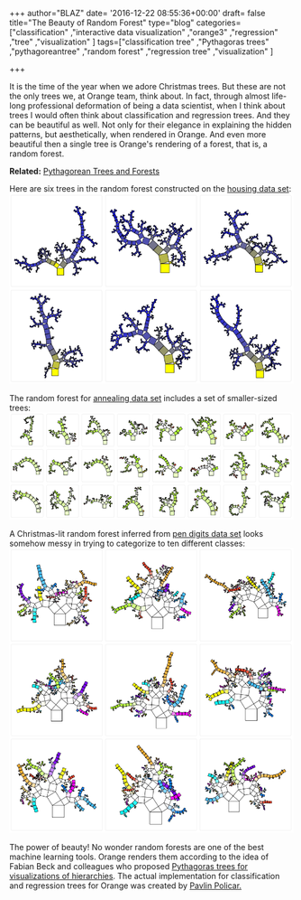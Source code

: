 +++
author="BLAZ"
date= '2016-12-22 08:55:36+00:00'
draft= false
title="The Beauty of Random Forest"
type="blog"
categories=["classification" ,"interactive data visualization" ,"orange3" ,"regression"  ,"tree" ,"visualization" ]
tags=["classification tree" ,"Pythagoras trees" ,"pythagoreantree" ,"random forest"
  ,"regression tree" ,"visualization" ]

+++

It is the time of the year when we adore Christmas trees. But these are not the only trees we, at Orange team, think about. In fact, through almost life-long professional deformation of being a data scientist, when I think about trees I would often think about classification and regression trees. And they can be beautiful as well. Not only for their elegance in explaining the hidden patterns, but aesthetically, when rendered in Orange. And even more beautiful then a single tree is Orange's rendering of a forest, that is, a random forest.


**Related:** [Pythagorean Trees and Forests](/blog/2016-07-29-pythagorean-trees-and-forests/)


Here are six trees in the random forest constructed on the [housing data set](https://archive.ics.uci.edu/ml/datasets/Housing):
![](/images/2016/12/pythagorean-forest-housing.png)

The random forest for [annealing data set](https://archive.ics.uci.edu/ml/datasets/Annealing) includes a set of smaller-sized trees:
![](/images/2016/12/random-forest-anneal2.png)

A Christmas-lit random forest inferred from [pen digits data set](http://archive.ics.uci.edu/ml/datasets/Pen-Based+Recognition+of+Handwritten+Digits) looks somehow messy in trying to categorize to ten different classes:
![](/images/2016/12/pythagorean-forest-pendigits.png)

The power of beauty! No wonder random forests are one of the best machine learning tools. Orange renders them according to the idea of Fabian Beck and colleagues who proposed [Pythagoras trees for visualizations of hierarchies](http://publications.fbeck.com/ivapp14-pythagoras.pdf). The actual implementation for classification and regression trees for Orange was created by [Pavlin Policar.](https://github.com/pavlin-policar)
